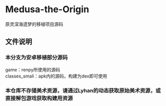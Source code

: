 # Medusa-the-Origin
原灵深海遗梦的移植项目源码

## 文件说明
### 本分支为安卓移植部分源码
game：renpy所使用的源码  
classes_smali：apk内的源码，构建为dex即可使用  

### 本仓库不存储美术资源，请通过Lyhan的动态获取原始美术资源，或直接解包游戏获取构建用资源